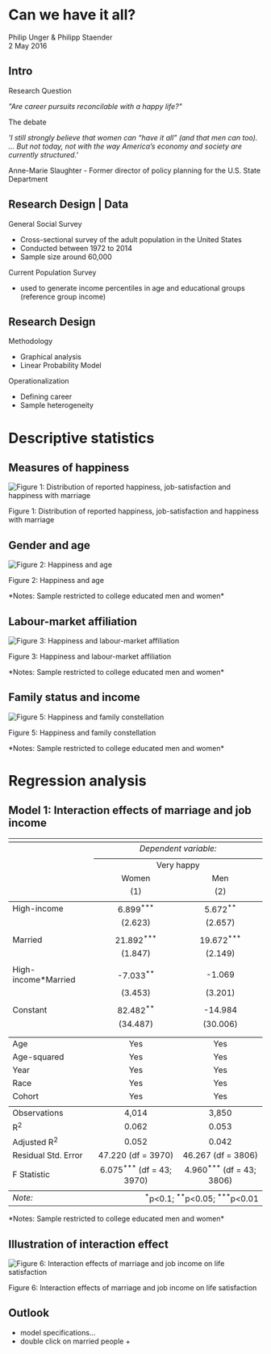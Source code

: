 # Can we have it all?
Philip Unger & Philipp Staender  
2 May 2016  





## Intro

<div class="black">
Research Question
</div>

*"Are career pursuits reconcilable with a happy life?"* 

<div class="black">
The debate
</div>

*'I still strongly believe that women can “have it all” (and that men can too). ... But not today, not with the way America’s economy and society are currently structured.'*

<div class="black">
Anne-Marie Slaughter - Former director of policy planning for the U.S. State Department
</div>


## Research Design | Data

<div class="black">
General Social Survey
</div>

- Cross-sectional survey of the adult population in the United States
- Conducted between 1972 to 2014
- Sample size around 60,000

<div class="black">
Current Population Survey
</div>

- used to generate income percentiles in age and educational groups (reference group income)



## Research Design 

<div class="black">
Methodology
</div>

- Graphical analysis
- Linear Probability Model

<div class="black">
Operationalization
</div>

- Defining career
- Sample heterogeneity 

# Descriptive statistics

## Measures of happiness

<div class="figure">
<img src="Can_we_have_it_all__files/figure-html/unnamed-chunk-2-1.png" alt="Figure 1: Distribution of reported happiness, job-satisfaction and happiness with marriage"  />
<p class="caption">Figure 1: Distribution of reported happiness, job-satisfaction and happiness with marriage</p>
</div>

## Gender and age
<div class="figure">
<img src="Can_we_have_it_all__files/figure-html/unnamed-chunk-3-1.png" alt="Figure 2: Happiness and age"  />
<p class="caption">Figure 2: Happiness and age</p>
</div>
*Notes: Sample restricted to college educated men and women*

## Labour-market affiliation
<div class="figure">
<img src="Can_we_have_it_all__files/figure-html/unnamed-chunk-4-1.png" alt="Figure 3: Happiness and labour-market affiliation"  />
<p class="caption">Figure 3: Happiness and labour-market affiliation</p>
</div>
*Notes: Sample restricted to college educated men and women*

## Family status and income
<div class="figure">
<img src="Can_we_have_it_all__files/figure-html/unnamed-chunk-5-1.png" alt="Figure 5: Happiness and family constellation"  />
<p class="caption">Figure 5: Happiness and family constellation</p>
</div>
*Notes: Sample restricted to college educated men and women*

# Regression analysis

## Model 1: Interaction effects of marriage and job income

<table style="text-align:center"><tr><td colspan="3" style="border-bottom: 1px solid black"></td></tr><tr><td style="text-align:left"></td><td colspan="2"><em>Dependent variable:</em></td></tr>
<tr><td></td><td colspan="2" style="border-bottom: 1px solid black"></td></tr>
<tr><td style="text-align:left"></td><td colspan="2">Very happy</td></tr>
<tr><td style="text-align:left"></td><td>Women</td><td>Men</td></tr>
<tr><td style="text-align:left"></td><td>(1)</td><td>(2)</td></tr>
<tr><td colspan="3" style="border-bottom: 1px solid black"></td></tr><tr><td style="text-align:left">High-income</td><td>6.899<sup>***</sup></td><td>5.672<sup>**</sup></td></tr>
<tr><td style="text-align:left"></td><td>(2.623)</td><td>(2.657)</td></tr>
<tr><td style="text-align:left"></td><td></td><td></td></tr>
<tr><td style="text-align:left">Married</td><td>21.892<sup>***</sup></td><td>19.672<sup>***</sup></td></tr>
<tr><td style="text-align:left"></td><td>(1.847)</td><td>(2.149)</td></tr>
<tr><td style="text-align:left"></td><td></td><td></td></tr>
<tr><td style="text-align:left">High-income*Married</td><td>-7.033<sup>**</sup></td><td>-1.069</td></tr>
<tr><td style="text-align:left"></td><td>(3.453)</td><td>(3.201)</td></tr>
<tr><td style="text-align:left"></td><td></td><td></td></tr>
<tr><td style="text-align:left">Constant</td><td>82.482<sup>**</sup></td><td>-14.984</td></tr>
<tr><td style="text-align:left"></td><td>(34.487)</td><td>(30.006)</td></tr>
<tr><td style="text-align:left"></td><td></td><td></td></tr>
<tr><td colspan="3" style="border-bottom: 1px solid black"></td></tr><tr><td style="text-align:left">Age</td><td>Yes</td><td>Yes</td></tr>
<tr><td style="text-align:left">Age-squared</td><td>Yes</td><td>Yes</td></tr>
<tr><td style="text-align:left">Year</td><td>Yes</td><td>Yes</td></tr>
<tr><td style="text-align:left">Race</td><td>Yes</td><td>Yes</td></tr>
<tr><td style="text-align:left">Cohort</td><td>Yes</td><td>Yes</td></tr>
<tr><td colspan="3" style="border-bottom: 1px solid black"></td></tr><tr><td style="text-align:left">Observations</td><td>4,014</td><td>3,850</td></tr>
<tr><td style="text-align:left">R<sup>2</sup></td><td>0.062</td><td>0.053</td></tr>
<tr><td style="text-align:left">Adjusted R<sup>2</sup></td><td>0.052</td><td>0.042</td></tr>
<tr><td style="text-align:left">Residual Std. Error</td><td>47.220 (df = 3970)</td><td>46.267 (df = 3806)</td></tr>
<tr><td style="text-align:left">F Statistic</td><td>6.075<sup>***</sup> (df = 43; 3970)</td><td>4.960<sup>***</sup> (df = 43; 3806)</td></tr>
<tr><td colspan="3" style="border-bottom: 1px solid black"></td></tr><tr><td style="text-align:left"><em>Note:</em></td><td colspan="2" style="text-align:right"><sup>*</sup>p<0.1; <sup>**</sup>p<0.05; <sup>***</sup>p<0.01</td></tr>
</table>
*Notes: Sample restricted to college educated men and women*

## Illustration of interaction effect

<div class="figure">
<img src="Can_we_have_it_all__files/figure-html/unnamed-chunk-7-1.png" alt="Figure 6: Interaction effects of marriage and job income on life satisfaction"  />
<p class="caption">Figure 6: Interaction effects of marriage and job income on life satisfaction</p>
</div>

## Outlook

- model specifications...
- double click on married people
    + 
